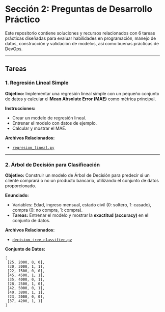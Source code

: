 # Sección 2: Preguntas de Desarrollo Práctico

Este repositorio contiene soluciones y recursos relacionados con 6 tareas prácticas diseñadas para evaluar habilidades en programación, manejo de datos, construcción y validación de modelos, así como buenas prácticas de DevOps.

---

## Tareas

### **1. Regresión Lineal Simple**
**Objetivo:** Implementar una regresión lineal simple con un pequeño conjunto de datos y calcular el **Mean Absolute Error (MAE)** como métrica principal.

**Instrucciones:**
- Crear un modelo de regresión lineal.
- Entrenar el modelo con datos de ejemplo.
- Calcular y mostrar el MAE.

**Archivos Relacionados:** 
- [`regresion_lineal.py`](./regresion_lineal.py)

---

### **2. Árbol de Decisión para Clasificación**
**Objetivo:** Construir un modelo de Árbol de Decisión para predecir si un cliente comprará o no un producto bancario, utilizando el conjunto de datos proporcionado.

**Enunciado:**
- Variables: Edad, ingreso mensual, estado civil (0: soltero, 1: casado), compra (0: no compra, 1: compra).
- **Tareas:** Entrenar el modelo y mostrar la **exactitud (accuracy)** en el conjunto de datos.

**Archivos Relacionados:** 
- [`decision_tree_classifier.py`](./decision_tree_classifier.py)

**Conjunto de Datos:**
```plaintext
[
 [25, 2000, 0, 0],
 [30, 3000, 1, 1],
 [22, 1500, 0, 0],
 [45, 4500, 1, 1],
 [35, 4000, 0, 1],
 [28, 2500, 1, 0],
 [42, 5000, 0, 1],
 [40, 3800, 1, 1],
 [23, 2000, 0, 0],
 [37, 4200, 1, 1]
]
